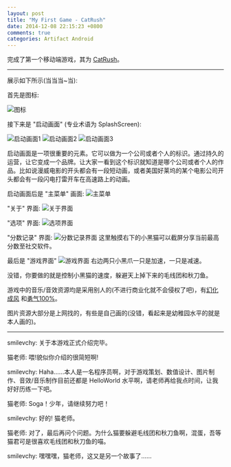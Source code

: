 ```yaml
---
layout: post
title: "My First Game - CatRush"
date: 2014-12-08 22:15:23 +0800
comments: true
categories: Artifact Android
---
```


完成了第一个移动端游戏，其为 [CatRush](/assets/artifacts/CatRush.apk)。

<!-- more -->

---

展示如下所示(当当当~当): 

首先是图标:

![图标](/images/artifacts/catrush/icon.png)


接下来是 "启动画面" (专业术语为 SplashScreen):

![启动画面1](/images/artifacts/catrush/splash_scene_1.png)
![启动画面2](/images/artifacts/catrush/splash_scene_2.png)
![启动画面3](/images/artifacts/catrush/splash_scene_3.png)

启动画面是一项很重要的元素。它可以做为一个公司或者个人的标识。通过持久的运营，让它变成一个品牌。让大家一看到这个标识就知道是哪个公司或者个人的作品。比如说漫威电影的开头都会有一段短动画，或者美国好莱坞的某个电影公司开头都会有一段闪电打雷开车在高速路上的动画。


启动画面后是 "主菜单" 画面:
![主菜单](/images/artifacts/catrush/main_menu_scene.png)


"关于" 界面:
![关于界面](/images/artifacts/catrush/about_scene.png)


"选项" 界面:
![选项界面](/images/artifacts/catrush/option_scene.png)


"分数记录" 界面:
![分数记录界面](/images/artifacts/catrush/score_scene.png)
这里触摸右下的小黑猫可以截屏分享当前最高分数至社交软件。


最后是 "游戏界面"
![游戏界面](/images/artifacts/catrush/game_scene.png)
右边两只小黑爪一只是加速，一只是减速。

没错，你要做的就是控制小黑猫的速度，躲避天上掉下来的毛线团和秋刀鱼。

游戏中的音乐/音效资源均是采用别人的(不进行商业化就不会侵权了吧)，有[幻化成风](http://zh.wikipedia.org/zh/%E5%B9%BB%E5%8C%96%E6%88%90%E9%A3%8E) 和[勇气100%](http://zh.wikipedia.org/zh/%E5%8B%87%E6%B0%A3100%25)。

图片资源大部分是上网找的，有些是自己画的(没错，看起来是幼稚园水平的就是本人画的)。

---

smilevchy: 关于本游戏正式介绍完毕。

猫老师: 喂!貌似你介绍的很简短啊!

smilevchy: Haha......本人是一名程序员啊，对于游戏策划、数值设计、图片制作、音效/音乐制作目前还都是 HelloWorld 水平啊，请老师再给我点时间，让我好好历练一下吧。

猫老师: Soga！少年，请继续努力吧！

smilevchy: 好的! 猫老师。

猫老师: 对了，最后再问个问题。为什么猫要躲避毛线团和秋刀鱼啊，混蛋，吾等猫君可是很喜欢毛线团和秋刀鱼的喵。

smilevchy: 嘿嘿嘿，猫老师，这又是另一个故事了......










